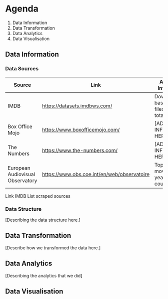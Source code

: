 # Agenda
1. Data Information
2. Data Transformation
3. Data Analytics
4. Data Visualisation

## Data Information
### Data Sources
Source | Link | Additional Information
-------- | -------- | --------
IMDB   | https://datasets.imdbws.com/   | Download basic data files (~ 8 GB in total) 
Box Office Mojo   | https://www.boxofficemojo.com/   | [ADD INFORMATION HERE]
The Numbers   | https://www.the-numbers.com/   | [ADD INFORMATION HERE]
European Audiovisual Observatory    | https://www.obs.coe.int/en/web/observatoire   | Top 20 movies per year for EU countries

Link IMDB
List scraped sources 

### Data Structure
[Describing the data structure here.]

## Data Transformation
[Describe how we transformed the data here.]

## Data Analytics
[Describing the analytics that we did]

## Data Visualisation